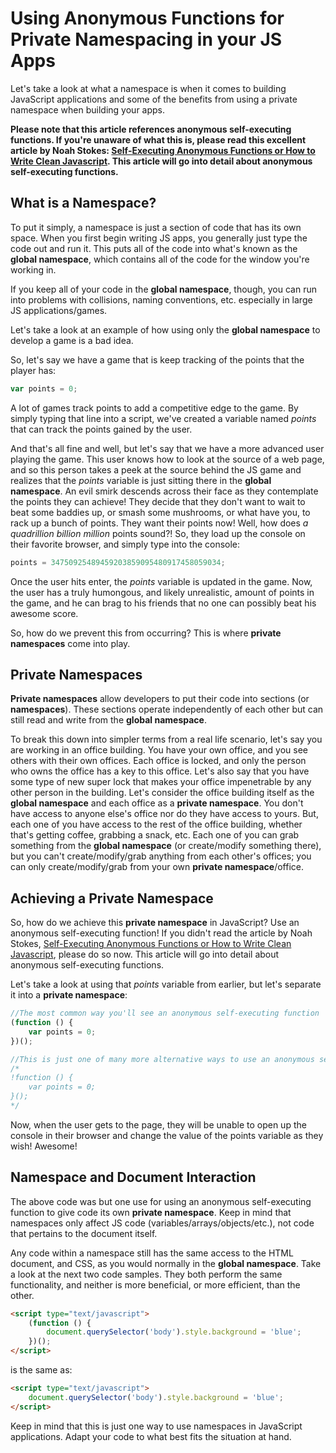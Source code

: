 # Using Anonymous Functions for Private Namespacing in your JS Apps

Let's take a look at what a namespace is when it comes to building JavaScript applications and some of the benefits from using a private namespace when building your apps.

**Please note that this article references anonymous self-executing functions.   If you're unaware of what this is, please read this excellent article by Noah Stokes: [Self-Executing Anonymous Functions or How to Write Clean Javascript](http://esbueno.noahstokes.com/post/77292606977/self-executing-anonymous-functions-or-how-to-write). This article will go into detail about anonymous self-executing functions.** 

## What is a Namespace?

To put it simply, a namespace is just a section of code that has its own space. When you first begin writing JS apps, you generally just type the code out and run it.  This puts all of the code into what's known as the **global namespace**, which contains all of the code for the window you're working in. 

If you keep all of your code in the **global namespace**, though, you can run into problems with collisions, naming conventions, etc. especially in large JS applications/games.  

Let's take a look at an example of how using only the **global namespace** to develop a game is a bad idea.

So, let's say we have a game that is keep tracking of the points that the player has:

```javascript
var points = 0;
```

 A lot of games track points to add a competitive edge to the game.  By simply typing that line into a script, we've created a variable named *points* that can track the points gained by the user.

And that's all fine and well, but let's say that we have a more advanced user playing the game.  This user knows how to look at the source of a web page, and so this person takes a peek at the source behind the JS game and realizes that the *points* variable is just sitting there in the **global namespace**.  An evil smirk descends across their face as they contemplate the points they can achieve!  They decide that they don't want to wait to beat some baddies up, or smash some mushrooms, or what have you, to rack up a bunch of points.  They want their points now!  Well, how does *a quadrillion billion million* points sound?!  So, they load up the console on their favorite browser, and simply type into the console:

```javascript
points = 34750925489459203859095480917458059034;
```

Once the user hits enter, the *points* variable is updated in the game. Now, the user has a truly humongous, and likely unrealistic, amount of points in the game, and he can brag to his friends that no one can possibly beat his awesome score.  

So, how do we prevent this from occurring? This is where **private namespaces** come into play.  

## Private Namespaces

**Private namespaces** allow developers to put their code into sections (or **namespaces**).  These sections operate independently of each other but can still read and write from the **global namespace**. 

To break this down into simpler terms from a real life scenario, let's say you are working in an office building.  You have your own office, and you see others with their own offices.  Each office is locked, and only the person who owns the office has a key to this office.  Let's also say that you have some type of new super lock that makes your office impenetrable by any other person in the building.  Let's consider the office building itself as the **global namespace** and each office as a **private namespace**.  You don't have access to anyone else's office nor do they have access to yours.  But, each one of you have access to the rest of the office building, whether that's getting coffee, grabbing a snack, etc.  Each one of you can grab something from the **global namespace** (or create/modify something there), but you can't create/modify/grab anything from each other's offices; you can only create/modify/grab from your own **private namespace**/office.

## Achieving a Private Namespace

So, how do we achieve this **private namespace** in JavaScript? Use an anonymous self-executing function! If you didn't read the article by Noah Stokes, [Self-Executing Anonymous Functions or How to Write Clean Javascript](http://esbueno.noahstokes.com/post/77292606977/self-executing-anonymous-functions-or-how-to-write), please do so now. This article will go into detail about anonymous self-executing functions.

Let's take a look at using that *points* variable from earlier, but let's separate it into a **private namespace**:


```javascript
//The most common way you'll see an anonymous self-executing function
(function () {
	var points = 0;
})();

//This is just one of many more alternative ways to use an anonymous self-executing function
/*
!function () {
	var points = 0;
}();
*/
```

Now, when the user gets to the page, they will be unable to open up the console in their browser and change the value of the points variable as they wish! Awesome!

## Namespace and Document Interaction

The above code was but one use for using an anonymous self-executing function to give code its own **private namespace**.  Keep in mind that namespaces only affect JS code (variables/arrays/objects/etc.), not code that pertains to the document itself.

Any code within a namespace still has the same access to the HTML document, and CSS, as you would normally in the **global namespace**.  Take a look at the next two code samples. They both perform the same functionality, and neither is more beneficial, or more efficient, than the other.

```html
<script type="text/javascript">
    (function () {
        document.querySelector('body').style.background = 'blue';
    })();
</script>
```

is the same as:

```html
<script type="text/javascript">
    document.querySelector('body').style.background = 'blue';
</script>
```

Keep in mind that this is just one way to use namespaces in JavaScript applications.  Adapt your code to what best fits the situation at hand.
